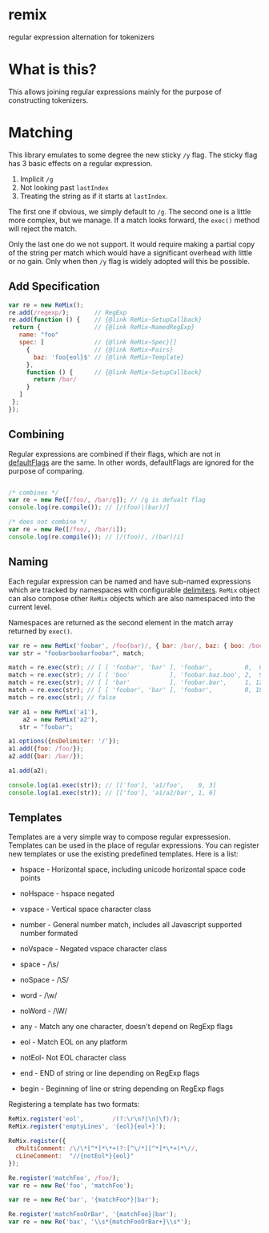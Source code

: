 remix
=====

regular expression alternation for tokenizers

# What is this?

This allows joining regular expressions mainly for the purpose of constructing
tokenizers.

# Matching

This library emulates to some degree the new sticky `/y` flag. The sticky flag
has 3 basic effects on a regular expression.

1. Implicit `/g`
2. Not looking past `lastIndex`
3. Treating the string as if it starts at `lastIndex`.

The first one if obvious, we simply default to `/g`. The second one
is a little more complex, but we manage. If a match looks forward, the
`exec()` method will reject the match.

Only the last one do we not support. It would require making a partial copy
of the string per match which would have a significant overhead with little
or no gain. Only when then `/y` flag is widely adopted will this be possible.

## Add Specification


```javascript
var re = new ReMix();
re.add(/regexp/);       // RegExp
re.add(function () {    // {@link ReMix~SetupCallback}
 return {               // {@link ReMix~NamedRegExp}
   name: "foo"
   spec: [              // {@link ReMix~Spec}[]
     {                  // {@link ReMix~Pairs}
       baz: 'foo{eol}$' // {@link ReMix~Template}
     },
     function () {      // {@link ReMix~SetupCallback}
       return /bar/
     }
   ]
 };
});
```

## Combining

Regular expressions are combined if their flags, which are not in
[defaultFlags](#options) are the same. In other words, defaultFlags
are ignored for the purpose of comparing.

```javascript

/* combines */
var re = new Re([/foo/, /bar/g]); // /g is defualt flag
console.log(re.compile()); // [/(foo)|(bar)/]

/* does not combine */
var re = new Re([/foo/, /bar/i]);
console.log(re.compile()); // [/(foo)/, /(bar)/i]

```

## Naming

Each regular expression can be named and have sub-named expressions
which are tracked by namespaces with configurable [delimiters](#options). `ReMix`
object can also compose other `ReMix` objects which are also namespaced into the
current level.

Namespaces are returned as the second element in the match array returned by
`exec()`.

```javascript
var re = new ReMix('foobar', /foo(bar)/, { bar: /bar/, baz: { boo: /boo/ } });
var str = "foobarboobarfoobar", match;

match = re.exec(str); // [ [ 'foobar', 'bar' ], 'foobar',         0,  6 ]
match = re.exec(str); // [ [ 'boo'           ], 'foobar.baz.boo', 2,  9 ]
match = re.exec(str); // [ [ 'bar'           ], 'foobar.bar',     1, 12 ]
match = re.exec(str); // [ [ 'foobar', 'bar' ], 'foobar',         0, 18 ]
match = re.exec(str); // false
```

```javascript
var a1 = new ReMix('a1'),
    a2 = new ReMix('a2'),
   str = "foobar";

a1.options({nsDelimiter: '/'});
a1.add({foo: /foo/});
a2.add({bar: /bar/});

a1.add(a2);

console.log(a1.exec(str)); // [['foo'], 'a1/foo',    0, 3]
console.log(a1.exec(str)); // [['foo'], 'a1/a2/bar', 1, 6]
```

## Templates

Templates are a very simple way to compose regular expressesion. Templates
can be used in the place of regular expressions. You can register new templates
or use the existing predefined templates. Here is a list:


* hspace - Horizontal space, including unicode horizontal space code points

* noHspace - hspace negated

* vspace - Vertical space character class

* number - General number match, includes all Javascript supported number formated

* noVspace - Negated vspace character class

* space - /\s/

* noSpace - /\S/

* word - /\w/

* noWord - /\W/

* any - Match any one character, doesn't depend on RegExp flags

* eol - Match EOL on any platform

* notEol- Not EOL character class

* end - END of string or line depending on RegExp flags

* begin - Beginning of line or string depending on RegExp flags

Registering a template has two formats:

```javascript
ReMix.register('eol',        /(?:\r\n?|\n|\f)/);
ReMix.register('emptyLines', '{eol}{eol+}');

ReMix.register({
  cMultiComment: /\/\*[^*]*\*+(?:[^\/*][^*]*\*+)*\//,
  cLineComment:  "//{notEol*}{eol}"
});
```

```javascript
Re.register('matchFoo', /foo/);
var re = new Re('foo', 'matchFoo');

var re = new Re('bar', '{matchFoo*}|bar');

Re.register('matchFooOrBar', '{matchFoo}|bar');
var re = new Re('bax', '\\s*{matchFooOrBar+}\\s*');

```

